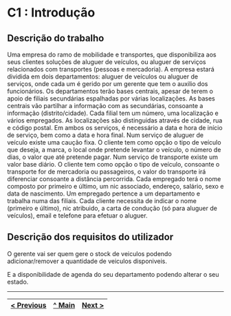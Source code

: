 # C1 : Introdução


## Descrição do trabalho

Uma empresa do ramo de mobilidade e transportes, que disponibiliza aos seus clientes soluções de aluguer de veículos, ou aluguer de serviços relacionados com transportes (pessoas e mercadoria).
A empresa estará dividida em dois departamentos: aluguer de veículos ou aluguer de serviços, onde cada um é gerido por um gerente que tem o auxilio dos funcionários.
Os departamentos terão bases centrais, apesar de terem o apoio de filiais secundárias espalhadas por várias localizações. As bases centrais vão partilhar a informação com as secundárias, consoante a informação (distrito/cidade). Cada filial tem um número, uma localização e vários empregados. As localizações são distinguidas através de cidade, rua e código postal.
Em ambos os serviços, é necessário a data e hora de início de serviço, bem como a data e hora final.
Num serviço de aluguer de veículo existe uma caução fixa. O cliente tem como opção o tipo de veículo que deseja, a marca, o local onde pretende levantar o veículo, o número de dias, o valor que até pretende pagar.
Num serviço de transporte existe um valor base diário. O cliente tem como opção o tipo de veículo, consoante o transporte for de mercadoria ou passageiros, o valor do transporte irá diferenciar consoante a distância percorrida.
Cada empregado terá o nome composto por primeiro e último, um nic associado, endereço, salário, sexo e data de nascimento. Um empregado pertence a um departamento e trabalha numa das filiais. 
Cada cliente necessita de indicar o nome (primeiro e último), nic atribuido, a carta de condução (só para aluguer de veículos), email e telefone para efetuar o aluguer.



## Descrição dos requisitos do utilizador

O gerente vai ser quem gere o stock de veiculos podendo adicionar/remover a quantidade de veiculos disponiveis.  

E a disponibilidade de agenda do seu departamento podendo alterar o seu estado.


---
[< Previous](rebd00.md) | [^ Main](https://github.com/exemploTrabalho/reportSIBD/) | [Next >](rebd02.md)
:--- | :---: | ---: 
